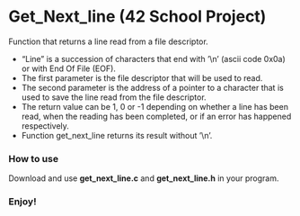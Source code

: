# Get_Next_line (42 School Project)
Function that returns a line read from a file descriptor.
* “Line” is a succession of characters that end with ’\n’ (ascii code 0x0a) or with End Of File (EOF).
* The first parameter is the file descriptor that will be used to read.
* The second parameter is the address of a pointer to a character that is used to save the line read from the file descriptor.
* The return value can be 1, 0 or -1 depending on whether a line has been read, when the reading has been completed, or if an error has happened respectively.
* Function get_next_line returns its result without ’\n’.

### How to use
Download and use **get_next_line.c** and **get_next_line.h** in your program.

### Enjoy!

